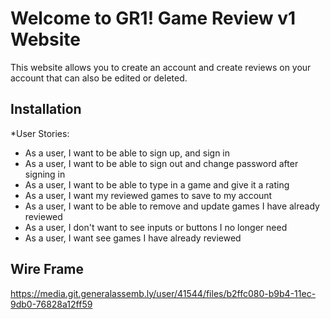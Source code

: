 # Welcome to GR1! Game Review v1 Website

This website allows you to create an account and create reviews on your account that can also be edited or deleted.

## Installation

*User Stories:

- As a user, I want to be able to sign up, and sign in
- As a user, I want to be able to sign out and change password after signing in
- As a user, I want to be able to type in a game and give it a rating
- As a user, I want my reviewed games to save to my account
- As a user, I want to be able to remove and update games I have already reviewed
- As a user, I don't want to see inputs or buttons I no longer need
- As a user, I want see games I have already reviewed


## Wire Frame

https://media.git.generalassemb.ly/user/41544/files/b2ffc080-b9b4-11ec-9db0-76828a12ff59
